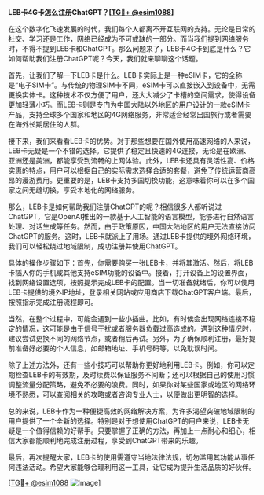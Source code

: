**LEB卡4G卡怎么注册ChatGPT？[[TG💪+ @esim1088](https://t.me/s/esim1088)]**

在这个数字化飞速发展的时代，我们每个人都离不开互联网的支持。无论是日常的社交、学习还是工作，网络已经成为不可或缺的一部分。而当我们提到网络服务时，不得不提到LEB卡和ChatGPT。那么问题来了，LEB卡4G卡到底是什么？它如何帮助我们注册ChatGPT呢？今天，我们就来聊聊这个话题。

首先，让我们了解一下LEB卡是什么。LEB卡实际上是一种eSIM卡，它的全称是“电子SIM卡”。与传统的物理SIM卡不同，eSIM卡可以直接嵌入到设备中，无需更换实体卡。这种技术不仅方便了用户，还大大减少了卡槽的空间需求，使得设备更加轻薄小巧。而LEB卡则是专门为中国大陆以外地区的用户设计的一款eSIM卡产品，支持全球多个国家和地区的4G网络服务，非常适合经常出国旅行或者需要在海外长期居住的人群。

接下来，我们来看看LEB卡的优势。对于那些想要在国外使用高速网络的人来说，LEB卡无疑是一个不错的选择。它提供了稳定且快速的4G连接，无论是在欧洲、亚洲还是美洲，都能享受到流畅的上网体验。此外，LEB卡还具有灵活性高、价格实惠的特点，用户可以根据自己的实际需求选择合适的套餐，避免了传统运营商高昂的漫游费用。更重要的是，LEB卡支持多国切换功能，这意味着你可以在多个国家之间无缝切换，享受本地化的网络服务。

那么，LEB卡是如何帮助我们注册ChatGPT的呢？相信很多人都听说过ChatGPT，它是OpenAI推出的一款基于人工智能的语言模型，能够进行自然语言处理、对话生成等任务。然而，由于政策原因，中国大陆地区的用户无法直接访问ChatGPT的服务。这时，LEB卡就派上了用场。通过LEB卡提供的境外网络环境，我们可以轻松绕过地域限制，成功注册并使用ChatGPT。

具体的操作步骤如下：首先，你需要购买一张LEB卡，并将其激活。然后，将LEB卡插入你的手机或其他支持eSIM功能的设备中。接着，打开设备上的设置界面，找到网络设置选项，按照提示完成LEB卡的配置。当一切准备就绪后，你可以使用LEB卡提供的境外IP地址，登录相关网站或应用商店下载ChatGPT客户端。最后，按照指示完成注册流程即可。

当然，在整个过程中，可能会遇到一些小插曲。比如，有时候会出现网络连接不稳定的情况，这可能是由于信号干扰或者服务器负载过高造成的。遇到这种情况时，建议尝试更换不同的网络节点，或者稍后再试。另外，为了确保顺利注册，最好提前准备好必要的个人信息，如邮箱地址、手机号码等，以免耽误时间。

除了上述方法外，还有一些小技巧可以帮助你更好地利用LEB卡。例如，你可以定期检查LEB卡的有效期，及时续费以保证服务不间断；还可以根据自己的使用习惯调整流量分配策略，避免不必要的浪费。同时，如果你对某些国家或地区的网络环境不熟悉，可以查阅相关的攻略或者咨询专业人士，以便做出更明智的选择。

总的来说，LEB卡作为一种便捷高效的网络解决方案，为许多渴望突破地域限制的用户提供了一个全新的选择。特别是对于想使用ChatGPT的用户来说，LEB卡无疑是一个值得信赖的好帮手。只要掌握了正确的方法，再加上一点耐心和细心，相信大家都能顺利地完成注册过程，享受到ChatGPT带来的乐趣。

最后，再次提醒大家，LEB卡的使用需遵守当地法律法规，切勿滥用其功能从事任何违法活动。希望大家能够合理利用这一工具，让它成为提升生活品质的好伙伴。

[[TG💪+ @esim1088](https://t.me/s/esim1088) ![Image](https://i.postimg.cc/4NQfJmqS/Snipaste-2025-05-13-00-14-12.png)]